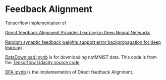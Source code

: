 # Feedback Alignment

Tensorflow implementation of 

[Direct feedback Alignment Provides Learning in Deep Neural Networks](https://arxiv.org/abs/1609.01596)

[Random synaptic feedback weights support error backpropagation for deep learning](http://www.nature.com/articles/ncomms13276)

[DataDownload.ipynb](https://github.com/sangyi92/Direct_Feedback_Alignment/blob/master/DataDownload.ipynb) is for downloading notMNIST data. This code is from the [Tensorflow Udacity source code](https://github.com/tensorflow/tensorflow/blob/master/tensorflow/examples/udacity/1_notmnist.ipynb)

[DFA.ipynb](https://github.com/sangyi92/Direct_Feedback_Alignment/blob/master/DFA.ipynb) is the implementation of Direct feedback Alignment.
